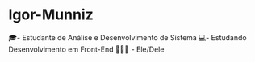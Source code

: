 # Igor-Munniz

🎓- Estudante de Análise e Desenvolvimento de Sistema
💻- Estudando Desenvolvimento em Front-End
🧍🏾‍♂️ - Ele/Dele 
